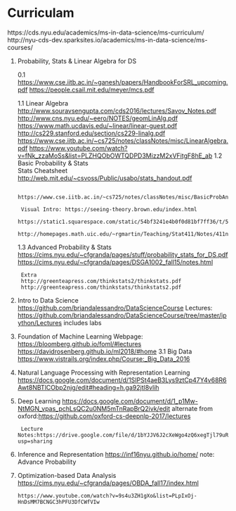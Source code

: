 <h1> Curriculam </h1>
https://cds.nyu.edu/academics/ms-in-data-science/ms-curriculum/
http://nyu-cds-dev.sparksites.io/academics/ms-in-data-science/ms-courses/




1. Probability, Stats & Linear Algebra for DS

    0.1 https://www.cse.iitb.ac.in/~ganesh/papers/HandbookForSRL_upcoming.pdf
        https://people.csail.mit.edu/meyer/mcs.pdf

    1.1 Linear Algebra
        http://www.souravsengupta.com/cds2016/lectures/Savov_Notes.pdf
        http://www.cns.nyu.edu/~eero/NOTES/geomLinAlg.pdf
        https://www.math.ucdavis.edu/~linear/linear-guest.pdf
        http://cs229.stanford.edu/section/cs229-linalg.pdf
        https://www.cse.iitb.ac.in/~cs725/notes/classNotes/misc/LinearAlgebra.pdf
        https://www.youtube.com/watch?v=fNk_zzaMoSs&list=PLZHQObOWTQDPD3MizzM2xVFitgF8hE_ab
    1.2 Basic Probability & Stats    
        Stats Cheatsheet
                http://web.mit.edu/~csvoss/Public/usabo/stats_handout.pdf
        
        
        https://www.cse.iitb.ac.in/~cs725/notes/classNotes/misc/BasicProbAndStats.pdf
        
        Visual Intro: https://seeing-theory.brown.edu/index.html
        https://static1.squarespace.com/static/54bf3241e4b0f0d81bf7ff36/t/55e9494fe4b011aed10e48e5/1441352015658/probability_cheatsheet.pdf
        http://homepages.math.uic.edu/~rgmartin/Teaching/Stat411/Notes/411notes.pdf
    1.3 Advanced Probability & Stats
        https://cims.nyu.edu/~cfgranda/pages/stuff/probability_stats_for_DS.pdf
        https://cims.nyu.edu/~cfgranda/pages/DSGA1002_fall15/notes.html
        
        Extra
        http://greenteapress.com/thinkstats2/thinkstats.pdf
        http://greenteapress.com/thinkstats/thinkstats2.pdf


2. Intro to Data Science
https://github.com/briandalessandro/DataScienceCourse
        Lectures: https://github.com/briandalessandro/DataScienceCourse/tree/master/ipython/Lectures
        includes labs
3. Foundation of Machine Learning
        Webpage: https://bloomberg.github.io/foml/#lectures
        https://davidrosenberg.github.io/ml2018/#home
3.1 Big Data
        https://www.vistrails.org/index.php/Course:_Big_Data_2016
4. Natural Language Processing with Representation Learning
        https://docs.google.com/document/d/1SIPSt4aeB3Lys9ztCp47Y4v68R6Awt8NBTlCObp2njg/edit#heading=h.ga92jtl8vlih
5. Deep Learning
        https://docs.google.com/document/d/1_p1Mw-NtMGN_vpas_pchLsQC2u0NM5mTnRapBrQ2ivk/edit
        alternate from oxford:https://github.com/oxford-cs-deepnlp-2017/lectures

        Lecture Notes:https://drive.google.com/file/d/1bYJJV6J2cXeWgo4zQ6xegTjl79uRDIgp/view?usp=sharing
6. Inference and Representation
        https://inf16nyu.github.io/home/
        note: Advance Probability
7. Optimization-based Data Analysis
       https://cims.nyu.edu/~cfgranda/pages/OBDA_fall17/index.html

       https://www.youtube.com/watch?v=9s4u3ZH1gXo&list=PLpIxOj-HnDsMM7BCNGC3hPFU3DfCWfVIw